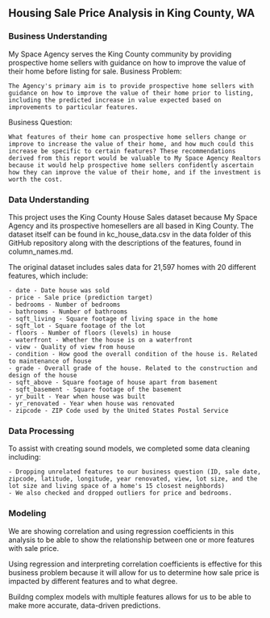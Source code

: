## Housing Sale Price Analysis in King County, WA
### Business Understanding

My Space Agency serves the King County community by providing prospective home sellers with guidance on how to improve the value of their home before listing for sale.
Business Problem:

    The Agency's primary aim is to provide prospective home sellers with guidance on how to improve the value of their home prior to listing, including the predicted increase in value expected based on improvements to particular features.

Business Question:

    What features of their home can prospective home sellers change or improve to increase the value of their home, and how much could this increase be specific to certain features? These recommendations derived from this report would be valuable to My Space Agency Realtors because it would help prospective home sellers confidently ascertain how they can improve the value of their home, and if the investment is worth the cost.

### Data Understanding

This project uses the King County House Sales dataset because My Space Agency and its prospective homesellers are all based in King County. The dataset itself can be found in kc_house_data.csv in the data folder of this GitHub repository along with the descriptions of the features, found in column_names.md.

The original dataset includes sales data for 21,597 homes with 20 different features, which include:

    - date - Date house was sold
    - price - Sale price (prediction target)
    - bedrooms - Number of bedrooms
    - bathrooms - Number of bathrooms
    - sqft_living - Square footage of living space in the home
    - sqft_lot - Square footage of the lot
    - floors - Number of floors (levels) in house
    - waterfront - Whether the house is on a waterfront
    - view - Quality of view from house
    - condition - How good the overall condition of the house is. Related to maintenance of house
    - grade - Overall grade of the house. Related to the construction and design of the house
    - sqft_above - Square footage of house apart from basement
    - sqft_basement - Square footage of the basement
    - yr_built - Year when house was built
    - yr_renovated - Year when house was renovated
    - zipcode - ZIP Code used by the United States Postal Service
### Data Processing
To assist with creating sound models, we completed some data cleaning including:

    - Dropping unrelated features to our business question (ID, sale date, zipcode, latitude, longitude, year renovated, view, lot size, and the lot size and living space of a home's 15 closest neighbords)
    - We also checked and dropped outliers for price and bedrooms.
### Modeling
We are showing correlation and using regression coefficients in this analysis to be able to show the relationship between one or more features with sale price.

Using regression and interpreting correlation coefficients is effective for this business problem because it will allow for us to determine how sale price is impacted by different features and to what degree.

Buildng complex models with multiple features allows for us to be able to make more accurate, data-driven predictions.

